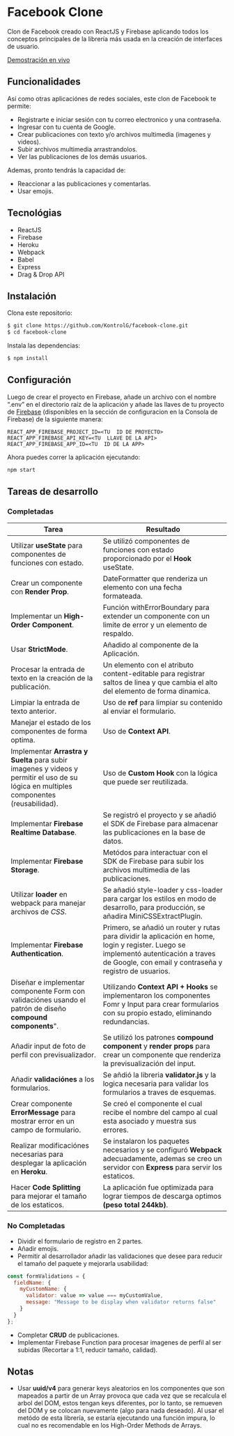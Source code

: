 # Facebook Clone

Clon de Facebook creado con ReactJS y Firebase aplicando todos los conceptos principales de la librería más usada en la creación de interfaces de usuario.

[Demostración en vivo
](https://facebook-clone-reactjs.herokuapp.com/)

## Funcionalidades

Así como otras aplicaciónes de redes sociales, este clon de Facebook te permite:

- Registrarte e iniciar sesión con tu correo electronico y una contraseña.
- Ingresar con tu cuenta de Google.
- Crear publicaciones con texto y/o archivos multimedia (imagenes y videos).
- Subir archivos multimedia arrastrandolos.
- Ver las publicaciones de los demás usuarios.

Ademas, pronto tendrás la capacidad de:

- Reaccionar a las publicaciones y comentarlas.
- Usar emojis.

## Tecnológias

- ReactJS
- Firebase
- Heroku
- Webpack
- Babel
- Express
- Drag & Drop API

## Instalación

Clona este repositorio:

```bash
$ git clone https://github.com/KontrolG/facebook-clone.git
$ cd facebook-clone
```

Instala las dependencias:

```bash
$ npm install
```

## Configuración

Luego de crear el proyecto en Firebase, añade un archivo con el nombre “.env” en el directorio raíz de la aplicación y añade las llaves de tu proyecto de [Firebase](https://firebase.google.com) (disponibles en la sección de configuracion en la Consola de Firebase) de la siguiente manera:

```env
REACT_APP_FIREBASE_PROJECT_ID=<TU  ID DE PROYECTO>
REACT_APP_FIREBASE_API_KEY=<TU  LLAVE DE LA API>
REACT_APP_FIREBASE_APP_ID=<TU  ID DE LA APP>
```

Ahora puedes correr la aplicación ejecutando:

```bash
npm start
```

## Tareas de desarrollo

### Completadas

| Tarea                                                                                                                                  | Resultado                                                                                                                                                                                       |
| -------------------------------------------------------------------------------------------------------------------------------------- | ----------------------------------------------------------------------------------------------------------------------------------------------------------------------------------------------- |
| Utilizar **useState** para componentes de funciones con estado.                                                                        | Se utilizó componentes de funciones con estado proporcionado por el **Hook** useState.                                                                                                          |
| Crear un componente con **Render Prop**.                                                                                               | DateFormatter que renderiza un elemento con una fecha formateada.                                                                                                                               |
| Implementar un **High-Order Component**.                                                                                               | Función withErrorBoundary para extender un componente con un limite de error y un elemento de respaldo.                                                                                         |
| Usar **StrictMode**.                                                                                                                   | Añadido al componente de la Aplicación.                                                                                                                                                         |
| Procesar la entrada de texto en la creación de la publicación.                                                                         | Un elemento con el atributo content-editable para registrar saltos de linea y que cambia el alto del elemento de forma dinamica.                                                                |
| Limpiar la entrada de texto anterior.                                                                                                  | Uso de **ref** para limpiar su contenido al enviar el formulario.                                                                                                                               |
| Manejar el estado de los componentes de forma optima.                                                                                  | Uso de **Context API**.                                                                                                                                                                         |
| Implementar **Arrastra y Suelta** para subir imagenes y videos y permitir el uso de su lógica en multiples componentes (reusabilidad). | Uso de **Custom Hook** con la lógica que puede ser reutilizada.                                                                                                                                 |
| Implementar **Firebase Realtime Database**.                                                                                            | Se registró el proyecto y se añadió el SDK de Firebase para almacenar las publicaciones en la base de datos.                                                                                    |
| Implementar **Firebase Storage**.                                                                                                      | Metódos para interactuar con el SDK de Firebase para subir los archivos multimedia de las publicaciones.                                                                                        |
| Utilizar **loader** en webpack para manejar archivos de _CSS_.                                                                         | Se añadió style-loader y css-loader para cargar los estilos en modo de desarrollo, para producción, se añadira MiniCSSExtractPlugin.                                                            |
| Implementar **Firebase Authentication**.                                                                                               | Primero, se añadió un router y rutas para dividir la aplicación en home, login y register. Luego se implementó autenticación a traves de Google, con email y contraseña y registro de usuarios. |
| Diseñar e implementar componente Form con validaciónes usando el patrón de diseño **compound components**".                            | Utilizando **Context API + Hooks** se implementaron los componentes Fomr y Input para crear formularios con su propio estado, eliminando redundancias.                                          |
| Añadir input de foto de perfil con previsualizador.                                                                                    | Se utilizó los patrones **compound component** y **render props** para crear un componente que renderiza la previsualización del input.                                                         |
| Añadir **validaciónes** a los formularios.                                                                                             | Se añdió la libreria **validator.js** y la logica necesaria para validar los formularios a traves de esquemas.                                                                                  |
| Crear componente **ErrorMessage** para mostrar error en un campo de formulario.                                                        | Se creó el componente el cual recibe el nombre del campo al cual esta asociado y muestra sus errores.                                                                                           |
| Realizar modificaciónes necesarias para desplegar la aplicación en **Heroku**.                                                         | Se instalaron los paquetes necesarios y se configuró **Webpack** adecuadamente, ademas se creo un servidor con **Express** para servir los estaticos.                                           |
| Hacer **Code Splitting** para mejorar el tamaño de los estaticos.                                                                      | La aplicación fue optimizada para lograr tiempos de descarga optimos **(peso total 244kb)**.                                                                                                    |

### No Completadas

- Dividir el formulario de registro en 2 partes.
- Añadir emojis.
- Permitir al desarrollador añadir las validaciones que desee para reducir el tamaño del paquete y mejorarla usabilidad:

```js
const formValidations = {
  fieldName: {
    myCustomName: {
      validator: value => value === myCustomValue,
      message: "Message to be display when validator returns false"
    }
  }
};
```

- Completar **CRUD** de publicaciones.
- Implementar Firebase Function para procesar imagenes de perfil al ser subidas (Recortar a 1:1, reducir tamaño, calidad).

## Notas

- Usar **uuid/v4** para generar keys aleatorios en los componentes que son mapeados a partir de un Array provoca que cada vez que se recalcula el arbol del DOM, estos tengan keys diferentes, por lo tanto, se remueven del DOM y se colocan nuevamente (algo para nada deseado). Al usar el metódo de esta librería, se estaría ejecutando una función impura, lo cual no es recomendable en los High-Order Methods de Arrays.
